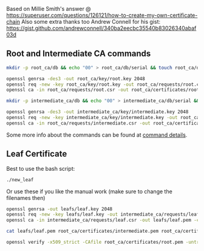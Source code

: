 Based on Millie Smith's answer @ https://superuser.com/questions/126121/how-to-create-my-own-certificate-chain
Also some extra thanks too Andrew Connell for his gist: https://gist.github.com/andrewconnell/340ba2eecbc35540b83026340abaf03d

## Root and Intermediate CA commands

```bash
mkdir -p root_ca/db && echo "00" > root_ca/db/serial && touch root_ca/db/index

openssl genrsa -des3 -out root_ca/key/root.key 2048
openssl req -new -key root_ca/key/root.key -out root_ca/requests/root.csr -config root_ca/configs/root_req.config
openssl ca -in root_ca/requests/root.csr -out root_ca/certificates/root.pem -config root_ca/configs/root.config -selfsign -extfile ca.ext -days 1095

mkdir -p intermediate_ca/db && echo "00" > intermediate_ca/db/serial && touch intermediate_ca/db/index

openssl genrsa -des3 -out intermediate_ca/key/intermediate.key 2048
openssl req -new -key intermediate_ca/key/intermediate.key -out root_ca/requests/intermediate.csr -config intermediate_ca/configs/intermediate_req.config
openssl ca -in root_ca/requests/intermediate.csr -out root_ca/certificates/intermediate.pem -config root_ca/configs/root.config -extfile ca.ext -days 730
```

Some more info about the commands can be found at [command details](./commands.md).

## Leaf Certificate

Best to use the bash script:

```bash
./new_leaf
```

Or use these if you like the manual work (make sure to change the filenames then)

```bash
openssl genrsa -out leafs/leaf.key 2048
openssl req -new -key leafs/leaf.key -out intermediate_ca/requests/leaf.csr -config leaf_req.config
openssl ca -in intermediate_ca/requests/leaf.csr -out leafs/leaf.pem -config /intermediate_ca/configs/intermediate.config -extfile leaf_base.ext -days 365

cat leafs/leaf.pem root_ca/certificates/intermediate.pem root_ca/certificates/root.pem > leafs/fullchain_leaf.pem

openssl verify -x509_strict -CAfile root_ca/certificates/root.pem -untrusted root_ca/certificates/intermediate.pem leafs/leaf.pem
```
